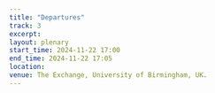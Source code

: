 ```yaml
---
title: "Departures"
track: 3
excerpt: 
layout: plenary
start_time: 2024-11-22 17:00
end_time: 2024-11-22 17:05
location:
venue: The Exchange, University of Birmingham, UK.
---
```

